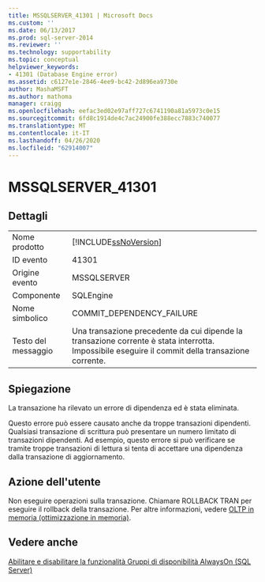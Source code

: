 ```yaml
---
title: MSSQLSERVER_41301 | Microsoft Docs
ms.custom: ''
ms.date: 06/13/2017
ms.prod: sql-server-2014
ms.reviewer: ''
ms.technology: supportability
ms.topic: conceptual
helpviewer_keywords:
- 41301 (Database Engine error)
ms.assetid: c6127e1e-2846-4ee9-bc42-2d896ea9730e
author: MashaMSFT
ms.author: mathoma
manager: craigg
ms.openlocfilehash: eefac3ed02e97aff727c6741190a81a5973c0e15
ms.sourcegitcommit: 6fd8c1914de4c7ac24900fe388ecc7883c740077
ms.translationtype: MT
ms.contentlocale: it-IT
ms.lasthandoff: 04/26/2020
ms.locfileid: "62914007"
---
```

# <a name="mssqlserver_41301"></a>MSSQLSERVER_41301
    
## <a name="details"></a>Dettagli  
  
|||  
|-|-|  
|Nome prodotto|[!INCLUDE[ssNoVersion](../../includes/ssnoversion-md.md)]|  
|ID evento|41301|  
|Origine evento|MSSQLSERVER|  
|Componente|SQLEngine|  
|Nome simbolico|COMMIT_DEPENDENCY_FAILURE|  
|Testo del messaggio|Una transazione precedente da cui dipende la transazione corrente è stata interrotta. Impossibile eseguire il commit della transazione corrente.|  
  
## <a name="explanation"></a>Spiegazione  
 La transazione ha rilevato un errore di dipendenza ed è stata eliminata.  
  
 Questo errore può essere causato anche da troppe transazioni dipendenti. Qualsiasi transazione di scrittura può presentare un numero limitato di transazioni dipendenti. Ad esempio, questo errore si può verificare se tramite troppe transazioni di lettura si tenta di accettare una dipendenza dalla transazione di aggiornamento.  
  
## <a name="user-action"></a>Azione dell'utente  
 Non eseguire operazioni sulla transazione. Chiamare ROLLBACK TRAN per eseguire il rollback della transazione. Per altre informazioni, vedere [OLTP in memoria &#40;ottimizzazione in memoria&#41;](../in-memory-oltp/in-memory-oltp-in-memory-optimization.md).  
  
## <a name="see-also"></a>Vedere anche  
 [Abilitare e disabilitare la funzionalità Gruppi di disponibilità AlwaysOn &#40;SQL Server&#41;](../../database-engine/availability-groups/windows/enable-and-disable-always-on-availability-groups-sql-server.md)  
  
  
